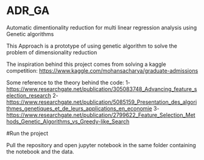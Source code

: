 # ADR_GA
Automatic dimentionality reduction for multi linear regression analysis using Genetic algorithms


This Approach is a prototype of using genetic algorithm to solve the problem of dimensionality reduction

The inspiration behind this project comes from solving a kaggle competition: https://www.kaggle.com/mohansacharya/graduate-admissions

Some reference to the theory behind the code:
1-https://www.researchgate.net/publication/305083748_Advancing_feature_selection_research
2-https://www.researchgate.net/publication/5085159_Presentation_des_algorithmes_genetiques_et_de_leurs_applications_en_economie
3-https://www.researchgate.net/publication/2799622_Feature_Selection_Methods_Genetic_Algorithms_vs_Greedy-like_Search


#Run the project

Pull the repository and open jupyter notebook in the same folder containing the notebook and the data.
